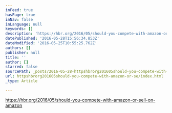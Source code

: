 ```yaml
---
inFeed: true
hasPage: true
inNav: false
inLanguage: null
keywords: []
description: 'https://hbr.org/2016/05/should-you-compete-with-amazon-or-sell-on-amazon'
datePublished: '2016-05-28T15:56:34.853Z'
dateModified: '2016-05-25T10:55:25.762Z'
authors: []
publisher: null
title: ''
author: []
starred: false
sourcePath: _posts/2016-05-28-httpshbrorg201605should-you-compete-with-amazon-or-se.md
url: httpshbrorg201605should-you-compete-with-amazon-or-se/index.html
_type: Article

---
```

https://hbr.org/2016/05/should-you-compete-with-amazon-or-sell-on-amazon